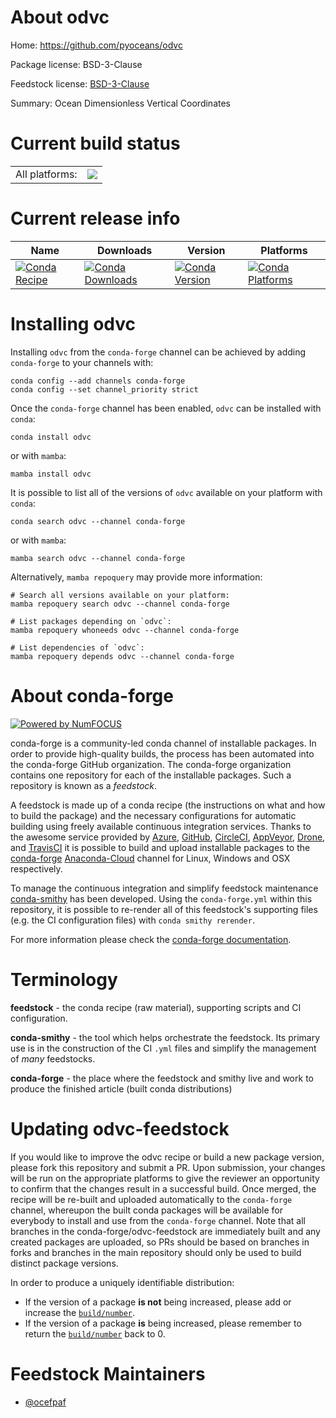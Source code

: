 About odvc
==========

Home: https://github.com/pyoceans/odvc

Package license: BSD-3-Clause

Feedstock license: [BSD-3-Clause](https://github.com/conda-forge/odvc-feedstock/blob/main/LICENSE.txt)

Summary: Ocean Dimensionless Vertical Coordinates

Current build status
====================


<table><tr><td>All platforms:</td>
    <td>
      <a href="https://dev.azure.com/conda-forge/feedstock-builds/_build/latest?definitionId=5157&branchName=main">
        <img src="https://dev.azure.com/conda-forge/feedstock-builds/_apis/build/status/odvc-feedstock?branchName=main">
      </a>
    </td>
  </tr>
</table>

Current release info
====================

| Name | Downloads | Version | Platforms |
| --- | --- | --- | --- |
| [![Conda Recipe](https://img.shields.io/badge/recipe-odvc-green.svg)](https://anaconda.org/conda-forge/odvc) | [![Conda Downloads](https://img.shields.io/conda/dn/conda-forge/odvc.svg)](https://anaconda.org/conda-forge/odvc) | [![Conda Version](https://img.shields.io/conda/vn/conda-forge/odvc.svg)](https://anaconda.org/conda-forge/odvc) | [![Conda Platforms](https://img.shields.io/conda/pn/conda-forge/odvc.svg)](https://anaconda.org/conda-forge/odvc) |

Installing odvc
===============

Installing `odvc` from the `conda-forge` channel can be achieved by adding `conda-forge` to your channels with:

```
conda config --add channels conda-forge
conda config --set channel_priority strict
```

Once the `conda-forge` channel has been enabled, `odvc` can be installed with `conda`:

```
conda install odvc
```

or with `mamba`:

```
mamba install odvc
```

It is possible to list all of the versions of `odvc` available on your platform with `conda`:

```
conda search odvc --channel conda-forge
```

or with `mamba`:

```
mamba search odvc --channel conda-forge
```

Alternatively, `mamba repoquery` may provide more information:

```
# Search all versions available on your platform:
mamba repoquery search odvc --channel conda-forge

# List packages depending on `odvc`:
mamba repoquery whoneeds odvc --channel conda-forge

# List dependencies of `odvc`:
mamba repoquery depends odvc --channel conda-forge
```


About conda-forge
=================

[![Powered by
NumFOCUS](https://img.shields.io/badge/powered%20by-NumFOCUS-orange.svg?style=flat&colorA=E1523D&colorB=007D8A)](https://numfocus.org)

conda-forge is a community-led conda channel of installable packages.
In order to provide high-quality builds, the process has been automated into the
conda-forge GitHub organization. The conda-forge organization contains one repository
for each of the installable packages. Such a repository is known as a *feedstock*.

A feedstock is made up of a conda recipe (the instructions on what and how to build
the package) and the necessary configurations for automatic building using freely
available continuous integration services. Thanks to the awesome service provided by
[Azure](https://azure.microsoft.com/en-us/services/devops/), [GitHub](https://github.com/),
[CircleCI](https://circleci.com/), [AppVeyor](https://www.appveyor.com/),
[Drone](https://cloud.drone.io/welcome), and [TravisCI](https://travis-ci.com/)
it is possible to build and upload installable packages to the
[conda-forge](https://anaconda.org/conda-forge) [Anaconda-Cloud](https://anaconda.org/)
channel for Linux, Windows and OSX respectively.

To manage the continuous integration and simplify feedstock maintenance
[conda-smithy](https://github.com/conda-forge/conda-smithy) has been developed.
Using the ``conda-forge.yml`` within this repository, it is possible to re-render all of
this feedstock's supporting files (e.g. the CI configuration files) with ``conda smithy rerender``.

For more information please check the [conda-forge documentation](https://conda-forge.org/docs/).

Terminology
===========

**feedstock** - the conda recipe (raw material), supporting scripts and CI configuration.

**conda-smithy** - the tool which helps orchestrate the feedstock.
                   Its primary use is in the construction of the CI ``.yml`` files
                   and simplify the management of *many* feedstocks.

**conda-forge** - the place where the feedstock and smithy live and work to
                  produce the finished article (built conda distributions)


Updating odvc-feedstock
=======================

If you would like to improve the odvc recipe or build a new
package version, please fork this repository and submit a PR. Upon submission,
your changes will be run on the appropriate platforms to give the reviewer an
opportunity to confirm that the changes result in a successful build. Once
merged, the recipe will be re-built and uploaded automatically to the
`conda-forge` channel, whereupon the built conda packages will be available for
everybody to install and use from the `conda-forge` channel.
Note that all branches in the conda-forge/odvc-feedstock are
immediately built and any created packages are uploaded, so PRs should be based
on branches in forks and branches in the main repository should only be used to
build distinct package versions.

In order to produce a uniquely identifiable distribution:
 * If the version of a package **is not** being increased, please add or increase
   the [``build/number``](https://docs.conda.io/projects/conda-build/en/latest/resources/define-metadata.html#build-number-and-string).
 * If the version of a package **is** being increased, please remember to return
   the [``build/number``](https://docs.conda.io/projects/conda-build/en/latest/resources/define-metadata.html#build-number-and-string)
   back to 0.

Feedstock Maintainers
=====================

* [@ocefpaf](https://github.com/ocefpaf/)

